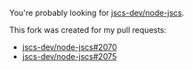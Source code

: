 You're probably looking for [jscs-dev/node-jscs](https://github.com/jscs-dev/node-jscs).

This fork was created for my pull requests:

* [jscs-dev/node-jscs#2070](https://github.com/jscs-dev/node-jscs/pull/2070)
* [jscs-dev/node-jscs#2075](https://github.com/jscs-dev/node-jscs/pull/2075)
